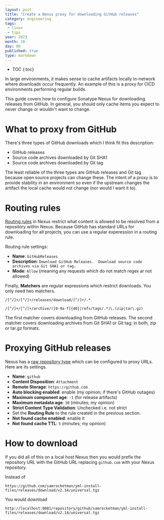 ```yaml
---
layout: post
title: "Create a Nexus proxy for downloading GitHub releases"
category: engineering
tags:
 - linux
 - tips
year: 2023
month: 10
day: 06
published: true
type: markdown
---
```


* TOC
{:toc}

In large environments, it makes sense to cache artifacts locally in-network
where downloads occur frequently.  An example of this is a proxy for CICD
environments performing regular builds.

This guide covers how to configure Sonatype Nexus for downloading releases from
GitHub.  In general, you should only cache items you expect to never change or
wouldn't want to change.

# What to proxy from GitHub

There's three types of GitHub downloads which I think fit this description:

* GitHub releases
* Source code archives downloaded by Git SHA1
* Source code archives downloaded by Git tag

The least reliable of the three types are GitHub releases and Git tag because
open source projects can change these.  The intent of a proxy is to provide
stability in an environment so even if the upstream changes the artifact the
local cache would not change (nor would I want it to).

# Routing rules

[Routing rules][rr] in Nexus restrict what content is allowed to be resolved
from a repository within Nexus.  Because GitHub has standard URLs for
downloading for all projects, you can use a regular experession in a routing
rule.

Routing rule settings:

- **Name**: `GitHubReleases`
- **Description**: `Download GitHub Releases.  Download source code archives via
  Git SHA1 or tag.`
- **Mode**: `Allow` (meaning any requests which do not match regex ar not
  allowed)

Finally, **Matchers** are regular expressions which restrict downloads.  You
only need two matchers.

```
/[^/]+/[^/]+/releases/download/[^/]+/.*

/[^/]+/[^/]+/archive/([0-9a-f]{40}|refs/tags/.*)\.(zip|tar\.gz)
```

The first matcher covers downloading from GitHub releases.  The second matcher
covers downloading archives from Git SHA1 or Git tag; in both, zip or tar.gz
formats.

# Proxying GitHub releases

Nexus has a [raw repository type][rp] which can be configured to proxy URLs.  Here are
its settings.

- **Name**: `github`
- **Content Disposition**: `Attachment`
- **Remote Storage**: `https://github.com`
- **Auto blocking enabled**: enable (my opinion; if there's GitHub outages)
- **Maximum component age**: `-1` (for release artifacts)
- **Maximum metadata age**: `30` (minutes; my opinion)
- **Strict Content Type Validation**: Unchecked i.e. not strict
- Set the **Routing Rule** to the rule created in the previous section.
- **Not found cache enabled**: enable it
- **Not found cache TTL**: `5` (minutes; my opinion)

# How to download

If you did all of this on a local host Nexus then you would prefix the
repository URL with the GitHub URL replacing `github.com` with your Nexus
repository.

Instead of

```
https://github.com/samrocketman/yml-install-files/releases/download/v2.14/universal.tgz
```

You would download

```
http://localhost:8081/repository/github/samrocketman/yml-install-files/releases/download/v2.14/universal.tgz
```

[rp]: https://help.sonatype.com/repomanager3/nexus-repository-administration/formats/raw-repositories
[rr]: https://help.sonatype.com/repomanager3/nexus-repository-administration/repository-management/routing-rules
